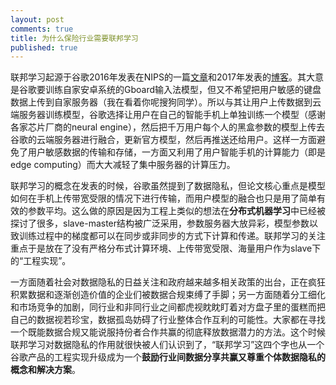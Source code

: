 ```yaml
---
layout: post
comments: true
title: 为什么保险行业需要联邦学习
published: true
---
```



联邦学习起源于谷歌2016年发表在NIPS的一篇[文章](https://pmpml.github.io/PMPML16/papers/PMPML16_paper_20.pdf)和2017年发表的[博客](https://ai.googleblog.com/2017/04/federated-learning-collaborative.html)。其大意是谷歌要训练自家安卓系统的Gboard输入法模型，但又不希望把用户敏感的键盘数据上传到自家服务器（我在看着你呢搜狗同学）。所以与其让用户上传数据到云端服务器训练模型，谷歌选择让用户在自己的智能手机上单独训练一个模型（感谢各家芯片厂商的neural engine），然后把千万用户每个人的黑盒参数的模型上传去谷歌的云端服务器进行融合，更新官方模型，然后再推送还给用户。这样一方面避免了用户敏感数据的传输和存储，一方面又利用了用户智能手机的计算能力（即是edge computing）而大大减轻了集中服务器的计算压力。

联邦学习的概念在发表的时候，谷歌虽然提到了数据隐私，但论文核心重点是模型如何在手机上传带宽受限的情况下进行传输，而用户模型的融合也只是用了简单有效的参数平均。这么做的原因是因为工程上类似的想法在**分布式机器学习**中已经被探讨了很多，slave-master结构被广泛采用，参数服务器大放异彩，模型参数以致训练过程中的梯度都可以在同步或非同步的方式下计算和传递。联邦学习的关注重点于是放在了没有严格分布式计算环境、上传带宽受限、海量用户作为slave下的“工程实现”。

一方面随着社会对数据隐私的日益关注和政府越来越多相关政策的出台，正在疯狂积累数据和逐渐创造价值的企业们被数据合规束缚了手脚；另一方面随着分工细化和市场竞争的加剧，同行业和非同行业之间都虎视眈眈盯着对方盘子里的蛋糕而把自己的数据视若珍宝，数据孤岛妨碍了行业整体合作互利的可能性。大家都在寻找一个既能数据合规又能说服持份者合作共赢的彻底释放数据潜力的方法。这个时候联邦学习对数据隐私的作用就很快被人们认识到了，“联邦学习”这四个字也从一个谷歌产品的工程实现升级成为一个**鼓励行业间数据分享共赢又尊重个体数据隐私的概念和解决方案**。



